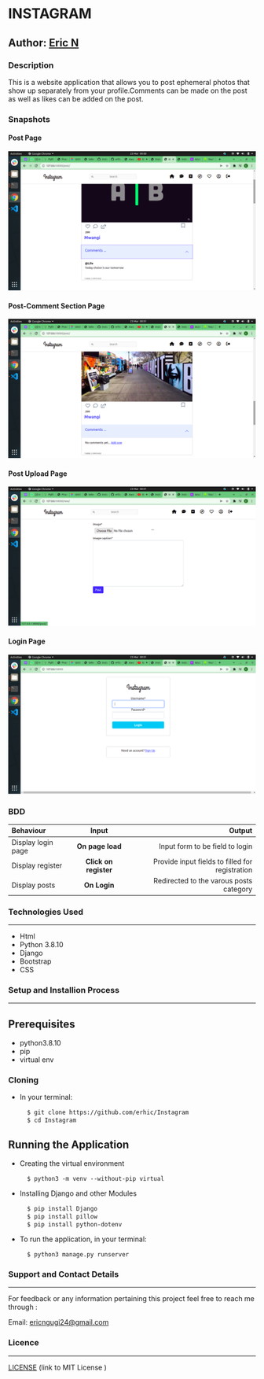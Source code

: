 # INSTAGRAM

## Author: [Eric N](https://github.com/erhic/Instagram)

### Description

This is a website application that allows you to post ephemeral photos that show up separately from your profile.Comments can be made on the post as well as likes can be added on the post.
### Snapshots
#### Post Page
![Screenshot](snapshots/Screen1.png)

#### Post-Comment Section Page
![Screenshot](snapshots/Screen2.png)

#### Post Upload Page
![Screenshot](snapshots/Screen3.png)

#### Login Page
![Screenshot](snapshots/Screen4.png)


### BDD

| Behaviour | Input | Output |
| :---------------- | :---------------: | ------------------: |
| Display login page | **On page load** | Input form to be field to login |
| Display register | **Click on register** | Provide input fields to filled for registration |
| Display posts  | **On Login** |Redirected to the varous posts category |


### Technologies Used
----
- Html
- Python 3.8.10
- Django
- Bootstrap
- CSS

### Setup and Installion Process
----
## Prerequisites
* python3.8.10
* pip
* virtual env

### Cloning
* In your terminal:

        $ git clone https://github.com/erhic/Instagram
        $ cd Instagram

## Running the Application
* Creating the virtual environment

        $ python3 -m venv --without-pip virtual
      
        
* Installing Django and other Modules

        $ pip install Django
        $ pip install pillow
        $ pip install python-dotenv
      
       
        




* To run the application, in your terminal:

        $ python3 manage.py runserver


### Support and Contact Details
----
For feedback or any information pertaining this project feel free to reach me through :

Email: ericngugi24@gmail.com

### Licence 
---
 [ LICENSE](LICENSE) 
 (link to MIT License )